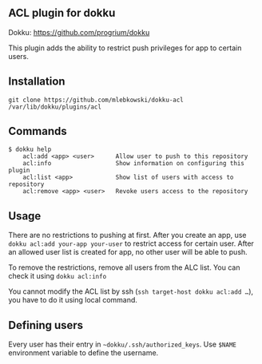 ACL plugin for dokku
--------------------

Dokku: https://github.com/progrium/dokku

This plugin adds the ability to restrict push privileges for app to certain users.

Installation
------------
```
git clone https://github.com/mlebkowski/dokku-acl /var/lib/dokku/plugins/acl
```

Commands
--------
```
$ dokku help
    acl:add <app> <user>      Allow user to push to this repository
    acl:info                  Show information on configuring this plugin
    acl:list <app>            Show list of users with access to repository
    acl:remove <app> <user>   Revoke users access to the repository
```

Usage
-----

There are no restrictions to pushing at first. After you create an app, use `dokku acl:add your-app your-user` to
restrict access for certain user. After an allowed user list is created for app, no other user will be able to push.

To remove the restrictions, remove all users from the ALC list. You can check it using `dokku acl:info`

You cannot modify the ACL list by ssh (`ssh target-host dokku acl:add …`), you have to do it using local command.

Defining users
--------------

Every user has their entry in `~dokku/.ssh/authorized_keys`. Use `$NAME` environment variable to define the username.
